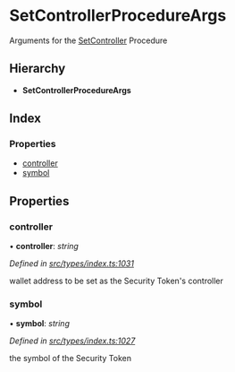 # SetControllerProcedureArgs

Arguments for the [SetController](../enums/_types_index_.proceduretype.md#setcontroller) Procedure

## Hierarchy

* **SetControllerProcedureArgs**

## Index

### Properties

* [controller](../interfaces/_types_index_.setcontrollerprocedureargs.md#controller)
* [symbol](../interfaces/_types_index_.setcontrollerprocedureargs.md#symbol)

## Properties

### controller

• **controller**: _string_

_Defined in_ [_src/types/index.ts:1031_](https://github.com/PolymathNetwork/polymath-sdk/blob/e8bbc1e/src/types/index.ts#L1031)

wallet address to be set as the Security Token's controller

### symbol

• **symbol**: _string_

_Defined in_ [_src/types/index.ts:1027_](https://github.com/PolymathNetwork/polymath-sdk/blob/e8bbc1e/src/types/index.ts#L1027)

the symbol of the Security Token

